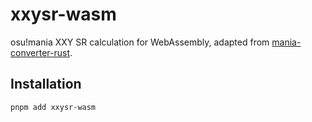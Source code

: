 # xxysr-wasm

osu!mania XXY SR calculation for WebAssembly, adapted from [mania-converter-rust](https://github.com/Siflorite/mania-converter-rust).

## Installation

```bash
pnpm add xxysr-wasm
```
